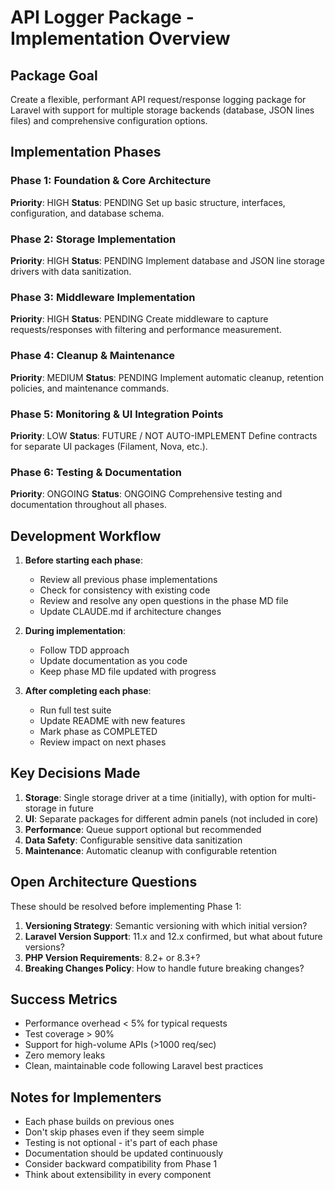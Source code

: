 # API Logger Package - Implementation Overview

## Package Goal
Create a flexible, performant API request/response logging package for Laravel with support for multiple storage backends (database, JSON lines files) and comprehensive configuration options.

## Implementation Phases

### Phase 1: Foundation & Core Architecture
**Priority**: HIGH
**Status**: PENDING
Set up basic structure, interfaces, configuration, and database schema.

### Phase 2: Storage Implementation
**Priority**: HIGH
**Status**: PENDING
Implement database and JSON line storage drivers with data sanitization.

### Phase 3: Middleware Implementation
**Priority**: HIGH
**Status**: PENDING
Create middleware to capture requests/responses with filtering and performance measurement.

### Phase 4: Cleanup & Maintenance
**Priority**: MEDIUM
**Status**: PENDING
Implement automatic cleanup, retention policies, and maintenance commands.

### Phase 5: Monitoring & UI Integration Points
**Priority**: LOW
**Status**: FUTURE / NOT AUTO-IMPLEMENT
Define contracts for separate UI packages (Filament, Nova, etc.).

### Phase 6: Testing & Documentation
**Priority**: ONGOING
**Status**: ONGOING
Comprehensive testing and documentation throughout all phases.

## Development Workflow

1. **Before starting each phase**:
   - Review all previous phase implementations
   - Check for consistency with existing code
   - Review and resolve any open questions in the phase MD file
   - Update CLAUDE.md if architecture changes

2. **During implementation**:
   - Follow TDD approach
   - Update documentation as you code
   - Keep phase MD file updated with progress

3. **After completing each phase**:
   - Run full test suite
   - Update README with new features
   - Mark phase as COMPLETED
   - Review impact on next phases

## Key Decisions Made

1. **Storage**: Single storage driver at a time (initially), with option for multi-storage in future
2. **UI**: Separate packages for different admin panels (not included in core)
3. **Performance**: Queue support optional but recommended
4. **Data Safety**: Configurable sensitive data sanitization
5. **Maintenance**: Automatic cleanup with configurable retention

## Open Architecture Questions

These should be resolved before implementing Phase 1:

1. **Versioning Strategy**: Semantic versioning with which initial version?
2. **Laravel Version Support**: 11.x and 12.x confirmed, but what about future versions?
3. **PHP Version Requirements**: 8.2+ or 8.3+?
4. **Breaking Changes Policy**: How to handle future breaking changes?

## Success Metrics

- Performance overhead < 5% for typical requests
- Test coverage > 90%
- Support for high-volume APIs (>1000 req/sec)
- Zero memory leaks
- Clean, maintainable code following Laravel best practices

## Notes for Implementers

- Each phase builds on previous ones
- Don't skip phases even if they seem simple
- Testing is not optional - it's part of each phase
- Documentation should be updated continuously
- Consider backward compatibility from Phase 1
- Think about extensibility in every component